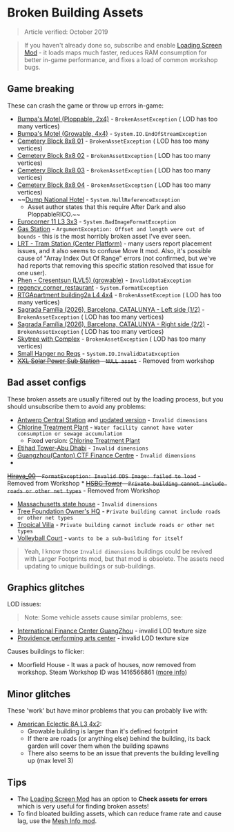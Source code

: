 # Broken Building Assets

> Article verified: October 2019

> If you haven't already done so, subscribe and
> enable [Loading Screen Mod](https://steamcommunity.com/sharedfiles/filedetails/?id=667342976) - it loads maps much
> faster, reduces RAM consumption for better in-game performance, and fixes a load of common workshop bugs.

## Game breaking

These can crash the game or throw up errors in-game:

* [Bumpa's Motel (Ploppable, 2x4)](https://steamcommunity.com/sharedfiles/filedetails/?id=451397681) - `BrokenAssetException` (
  LOD has too many vertices)
* [Bumpa's Motel (Growable, 4x4)](https://steamcommunity.com/sharedfiles/filedetails/?id=451400763) - `System.IO.EndOfStreamException`
* [Cemetery Block 8x8 01](https://steamcommunity.com/sharedfiles/filedetails/?id=601914510) - `BrokenAssetException` (
  LOD has too many vertices)
* [Cemetery Block 8x8 02](https://steamcommunity.com/sharedfiles/filedetails/?id=601914878) - `BrokenAssetException` (
  LOD has too many vertices)
* [Cemetery Block 8x8 03](https://steamcommunity.com/sharedfiles/filedetails/?id=601915213) - `BrokenAssetException` (
  LOD has too many vertices)
* [Cemetery Block 8x8 04](https://steamcommunity.com/sharedfiles/filedetails/?id=601915518) - `BrokenAssetException` (
  LOD has too many vertices)
* ~~[Dump National Hotel](https://steamcommunity.com/sharedfiles/filedetails/?id=527008015) - `System.NullReferenceException`
    * Asset author states that this require After Dark and also PloppableRICO.~~
* [Eurocorner 11 L3 3x3](https://steamcommunity.com/sharedfiles/filedetails/?id=804986196) - `System.BadImageFormatException`
* [Gas Station](https://steamcommunity.com/sharedfiles/filedetails/?id=1131926009) - `ArgumentException: Offset and length were out of bounds` -
  this is the most horribly broken asset I've ever seen.
* [LRT - Tram Station (Center Platform)](https://steamcommunity.com/sharedfiles/filedetails/?id=1564762222) - many users
  report placement issues, and it also seems to confuse Move It mod. Also, it's possible cause of "Array Index Out Of
  Range" errors (not confirmed, but we've had reports that removing this specific station resolved that issue for one
  user).
* [Phen - Cresentsun (LVL5) (growable)](https://steamcommunity.com/sharedfiles/filedetails/?id=422739257) - `InvalidDataException`
* [regency_corner_restaurant](https://steamcommunity.com/sharedfiles/filedetails/?id=1122848011) - `System.FormatException`
* [RTGApartment building2a L4 4x4](https://steamcommunity.com/sharedfiles/filedetails/?id=834639760) - `BrokenAssetException` (
  LOD has too many vertices)
* [Sagrada Família (2026), Barcelona, CATALUNYA - Left side (1/2)](https://steamcommunity.com/sharedfiles/filedetails/?id=479191043) - `BrokenAssetException` (
  LOD has too many vertices)
* [Sagrada Família (2026), Barcelona, CATALUNYA - Right side (2/2)](https://steamcommunity.com/sharedfiles/filedetails/?id=479191809) - `BrokenAssetException` (
  LOD has too many vertices)
* [Skytree with Complex](https://steamcommunity.com/sharedfiles/filedetails/?id=1478663564) - `BrokenAssetException` (
  LOD has too many vertices)
* [Small Hanger no Reqs](https://steamcommunity.com/sharedfiles/filedetails/?id=438937962) - `System.IO.InvalidDataException`
* ~~[XXL Solar Power Sub Station](https://steamcommunity.com/sharedfiles/filedetails/?id=1565619102) - `NULL asset`~~ -
  Removed from workshop

## Bad asset configs

These broken assets are usually filtered out by the loading process, but you should unsubscribe them to avoid any
problems:

* [Antwerp Central Station](https://steamcommunity.com/sharedfiles/filedetails/?id=480362170)
  and [updated version](https://steamcommunity.com/sharedfiles/filedetails/?id=489654912) - `Invalid dimensions`
* [Chlorine Treatment Plant](https://steamcommunity.com/workshop/filedetails/?id=466760694) - `Water facility cannot have water consumption or sewage accumulation`
    * Fixed version: [Chlorine Treatment Plant](https://steamcommunity.com/sharedfiles/filedetails/?id=810730321)
* [Etihad Tower-Abu Dhabi](https://steamcommunity.com/sharedfiles/filedetails/?id=1494819715) - `Invalid dimensions`
* [Guangzhou(Canton) CTF Finance Centre](https://steamcommunity.com/sharedfiles/filedetails/?id=692327582) - `Invalid dimensions`
*
~~[Hiraya_00](https://steamcommunity.com/sharedfiles/filedetails/?id=418205510) - `FormatException: Invalid DDS Image: failed to load`~~ -
Removed from Workshop
*
~~[HSBC Tower](https://steamcommunity.com/sharedfiles/filedetails/?id=421304643) - `Private building cannot include roads or other net types`~~ -
Removed from Workshop
* [Massachusetts state house](https://steamcommunity.com/sharedfiles/filedetails/?id=965492462) - `Invalid dimensions`
* [Tree Foundation Owner's HQ](https://steamcommunity.com/sharedfiles/filedetails/?id=457132578) - `Private building cannot include roads or other net types`
* [Tropical Villa](https://steamcommunity.com/sharedfiles/filedetails/?id=1543164365) - `Private building cannot include roads or other net types`
* [Volleyball Court](https://steamcommunity.com/workshop/filedetails/?id=971132208) - `wants to be a sub-building for itself`

> Yeah, I know those `Invalid dimensions` buildings could be revived with Larger Footprints mod, but that mod is
> obsolete. The assets need updating to unique buildings or sub-buildings.

## Graphics glitches

LOD issues:

> Note: Some vehicle assets cause similar problems, see: [](Broken-Vehicle-Assets.md)

* [International Finance Center GuangZhou](https://steamcommunity.com/sharedfiles/filedetails/?id=1633845925) - invalid
  LOD texture size
* [Providence performing arts center](https://steamcommunity.com/sharedfiles/filedetails/?id=1507892576) - invalid LOD
  texture size

Causes buildings to flicker:

* Moorfield House - It was a pack of houses, now removed from workshop. Steam Workshop ID was
  1416566861 ([more info](https://steamcommunity.com/app/255710/discussions/0/1748980761791722336/?ctp=4))

## Minor glitches

These 'work' but have minor problems that you can probably live with:

* [American Eclectic 8A L3 4x2](https://steamcommunity.com/sharedfiles/filedetails/?id=652166164):
    * Growable building is larger than it's defined footprint
    * If there are roads (or anything else) behind the building, its back garden will cover them when the building
      spawns
    * There also seems to be an issue that prevents the building levelling up (max level 3)

## Tips

* The [Loading Screen Mod](https://steamcommunity.com/sharedfiles/filedetails/?id=667342976) has an option to **Check
  assets for errors** which is very useful for finding broken assets!
* To find bloated building assets, which can reduce frame rate and cause lag, use
  the [Mesh Info mod](https://steamcommunity.com/sharedfiles/filedetails/?id=453956891).
